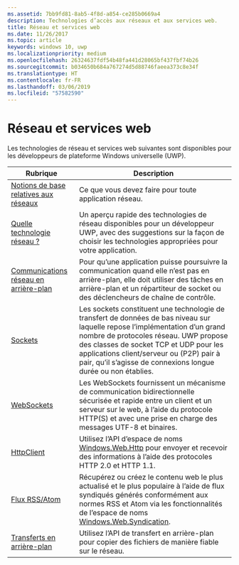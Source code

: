 ```yaml
---
ms.assetid: 7bb9fd81-8ab5-4f8d-a854-ce285b0669a4
description: Technologies d’accès aux réseaux et aux services web.
title: Réseau et services web
ms.date: 11/26/2017
ms.topic: article
keywords: windows 10, uwp
ms.localizationpriority: medium
ms.openlocfilehash: 26324637fdf54b48fa441d28065bf437fbf74b26
ms.sourcegitcommit: b034650b684a767274d5d88746faeea373c8e34f
ms.translationtype: HT
ms.contentlocale: fr-FR
ms.lasthandoff: 03/06/2019
ms.locfileid: "57582590"
---
```

# <a name="networking-and-web-services"></a>Réseau et services web

Les technologies de réseau et services web suivantes sont disponibles pour les développeurs de plateforme Windows universelle (UWP).

| Rubrique | Description |
| - | - |
| [Notions de base relatives aux réseaux](networking-basics.md) | Ce que vous devez faire pour toute application réseau. |
| [Quelle technologie réseau ?](which-networking-technology.md) | Un aperçu rapide des technologies de réseau disponibles pour un développeur UWP, avec des suggestions sur la façon de choisir les technologies appropriées pour votre application. |
| [Communications réseau en arrière-plan](network-communications-in-the-background.md) | Pour qu’une application puisse poursuivre la communication quand elle n’est pas en arrière-plan, elle doit utiliser des tâches en arrière-plan et un répartiteur de socket ou des déclencheurs de chaîne de contrôle. |
| [Sockets](sockets.md) | Les sockets constituent une technologie de transfert de données de bas niveau sur laquelle repose l’implémentation d’un grand nombre de protocoles réseau. UWP propose des classes de socket TCP et UDP pour les applications client/serveur ou (P2P) pair à pair, qu’il s’agisse de connexions longue durée ou non établies. |
| [WebSockets](websockets.md) | Les WebSockets fournissent un mécanisme de communication bidirectionnelle sécurisée et rapide entre un client et un serveur sur le web, à l’aide du protocole HTTP(S) et avec une prise en charge des messages UTF-8 et binaires. |
| [HttpClient](httpclient.md) | Utilisez l’API d’espace de noms [Windows.Web.Http](https://msdn.microsoft.com/library/windows/apps/dn279692) pour envoyer et recevoir des informations à l’aide des protocoles HTTP 2.0 et HTTP 1.1. |
| [Flux RSS/Atom](web-feeds.md) | Récupérez ou créez le contenu web le plus actualisé et le plus populaire à l’aide de flux syndiqués générés conformément aux normes RSS et Atom via les fonctionnalités de l’espace de noms [Windows.Web.Syndication](https://msdn.microsoft.com/library/windows/apps/br243632). |
| [Transferts en arrière-plan](background-transfers.md) | Utilisez l’API de transfert en arrière-plan pour copier des fichiers de manière fiable sur le réseau. |
